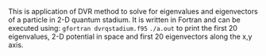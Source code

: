 This is application of DVR method to solve for eigenvalues and eigenvectors of a particle in 2-D quantum stadium. It is written in Fortran and can be executed using:
`gfortran dvrqstadium.f95`
`./a.out`
to print the first 20 eigenvalues, 2-D potential in space and first 20 eigenvectors along the x,y axis.
